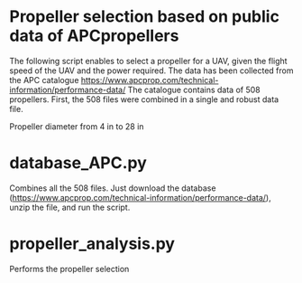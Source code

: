 # Propeller selection based on public data of APCpropellers
The following script enables to select a propeller for a UAV, given the flight speed of the UAV and the power required.
The data has been collected from the APC catalogue https://www.apcprop.com/technical-information/performance-data/
The catalogue contains data of 508 propellers. First, the 508 files were combined in a single and robust data file.

Propeller diameter from 4 in to 28 in


# database_APC.py
Combines all the 508 files. Just download the database (https://www.apcprop.com/technical-information/performance-data/), unzip the file, and run the script. 
# propeller_analysis.py
Performs the propeller selection
